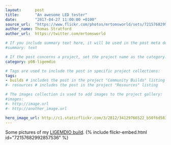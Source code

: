 ```yaml
---
layout:      post
title:       "An awesome LED tester"
date:        "2017-04-27 11:00:00 +0100"
source_url:  "https://www.flickr.com/photos/mrtomsworld/sets/72157682992857536"
author_name: Thomas Stratford
author_url:  https://twitter.com/mrtomsworld

# If you include summary text here, it will be used in the post meta description instead of an excerpt from the post body
#summary: text

# If the post concerns a project, set the project name as the category:
category: p08-ligemdio

# Tags are used to include the post in specific project collections:
tags:
- builds # includes the post in the project "Community Builds" listing
#- resources # includes the post in the project "Resources" listing

# The images collection is used to add images to the project gallery:
#images:
#- http://image.url
#- http://another_image.url

hero_image_url: http://c1.staticflickr.com/3/2812/34129766522_b50f6d5839_k.jpg
---
```


Some pictures of my [LIGEMDIO build](https://www.flickr.com/photos/mrtomsworld/sets/72157682992857536).
{% include flickr-embed.html id="72157682992857536" %}
